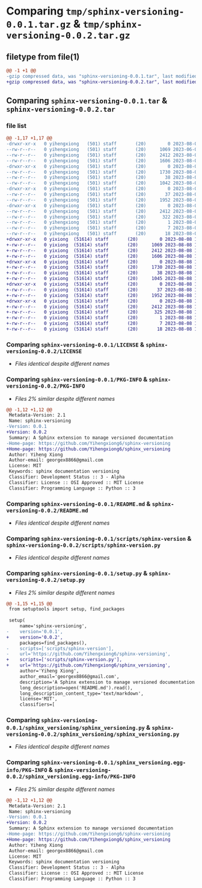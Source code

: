 # Comparing `tmp/sphinx-versioning-0.0.1.tar.gz` & `tmp/sphinx-versioning-0.0.2.tar.gz`

## filetype from file(1)

```diff
@@ -1 +1 @@
-gzip compressed data, was "sphinx-versioning-0.0.1.tar", last modified: Tue Aug  8 18:06:46 2023, max compression
+gzip compressed data, was "sphinx-versioning-0.0.2.tar", last modified: Tue Aug  8 18:51:38 2023, max compression
```

## Comparing `sphinx-versioning-0.0.1.tar` & `sphinx-versioning-0.0.2.tar`

### file list

```diff
@@ -1,17 +1,17 @@
-drwxr-xr-x   0 yihengxiong   (501) staff       (20)        0 2023-08-08 18:06:46.181486 sphinx-versioning-0.0.1/
--rw-r--r--   0 yihengxiong   (501) staff       (20)     1069 2023-06-05 07:14:29.000000 sphinx-versioning-0.0.1/LICENSE
--rw-r--r--   0 yihengxiong   (501) staff       (20)     2412 2023-08-08 18:06:46.181369 sphinx-versioning-0.0.1/PKG-INFO
--rw-r--r--   0 yihengxiong   (501) staff       (20)     1606 2023-08-08 18:06:36.000000 sphinx-versioning-0.0.1/README.md
-drwxr-xr-x   0 yihengxiong   (501) staff       (20)        0 2023-08-08 18:06:46.180139 sphinx-versioning-0.0.1/scripts/
--rw-r--r--   0 yihengxiong   (501) staff       (20)     1730 2023-08-08 18:04:03.000000 sphinx-versioning-0.0.1/scripts/sphinx-version
--rw-r--r--   0 yihengxiong   (501) staff       (20)       38 2023-08-08 18:06:46.181526 sphinx-versioning-0.0.1/setup.cfg
--rw-r--r--   0 yihengxiong   (501) staff       (20)     1042 2023-08-08 18:04:03.000000 sphinx-versioning-0.0.1/setup.py
-drwxr-xr-x   0 yihengxiong   (501) staff       (20)        0 2023-08-08 18:06:46.180475 sphinx-versioning-0.0.1/sphinx_versioning/
--rw-r--r--   0 yihengxiong   (501) staff       (20)       37 2023-08-08 18:04:03.000000 sphinx-versioning-0.0.1/sphinx_versioning/__init__.py
--rw-r--r--   0 yihengxiong   (501) staff       (20)     1952 2023-08-08 18:04:03.000000 sphinx-versioning-0.0.1/sphinx_versioning/sphinx_versioning.py
-drwxr-xr-x   0 yihengxiong   (501) staff       (20)        0 2023-08-08 18:06:46.181168 sphinx-versioning-0.0.1/sphinx_versioning.egg-info/
--rw-r--r--   0 yihengxiong   (501) staff       (20)     2412 2023-08-08 18:06:46.000000 sphinx-versioning-0.0.1/sphinx_versioning.egg-info/PKG-INFO
--rw-r--r--   0 yihengxiong   (501) staff       (20)      322 2023-08-08 18:06:46.000000 sphinx-versioning-0.0.1/sphinx_versioning.egg-info/SOURCES.txt
--rw-r--r--   0 yihengxiong   (501) staff       (20)        1 2023-08-08 18:06:46.000000 sphinx-versioning-0.0.1/sphinx_versioning.egg-info/dependency_links.txt
--rw-r--r--   0 yihengxiong   (501) staff       (20)        7 2023-08-08 18:06:46.000000 sphinx-versioning-0.0.1/sphinx_versioning.egg-info/requires.txt
--rw-r--r--   0 yihengxiong   (501) staff       (20)       18 2023-08-08 18:06:46.000000 sphinx-versioning-0.0.1/sphinx_versioning.egg-info/top_level.txt
+drwxr-xr-x   0 yixiong  (51614) staff       (20)        0 2023-08-08 18:51:38.073203 sphinx-versioning-0.0.2/
+-rw-r--r--   0 yixiong  (51614) staff       (20)     1069 2023-08-08 18:20:32.000000 sphinx-versioning-0.0.2/LICENSE
+-rw-r--r--   0 yixiong  (51614) staff       (20)     2412 2023-08-08 18:51:38.073074 sphinx-versioning-0.0.2/PKG-INFO
+-rw-r--r--   0 yixiong  (51614) staff       (20)     1606 2023-08-08 18:44:57.000000 sphinx-versioning-0.0.2/README.md
+drwxr-xr-x   0 yixiong  (51614) staff       (20)        0 2023-08-08 18:51:38.071353 sphinx-versioning-0.0.2/scripts/
+-rw-r--r--   0 yixiong  (51614) staff       (20)     1730 2023-08-08 18:50:13.000000 sphinx-versioning-0.0.2/scripts/sphinx-version.py
+-rw-r--r--   0 yixiong  (51614) staff       (20)       38 2023-08-08 18:51:38.073247 sphinx-versioning-0.0.2/setup.cfg
+-rw-r--r--   0 yixiong  (51614) staff       (20)     1045 2023-08-08 18:50:46.000000 sphinx-versioning-0.0.2/setup.py
+drwxr-xr-x   0 yixiong  (51614) staff       (20)        0 2023-08-08 18:51:38.071907 sphinx-versioning-0.0.2/sphinx_versioning/
+-rw-r--r--   0 yixiong  (51614) staff       (20)       37 2023-08-08 18:20:32.000000 sphinx-versioning-0.0.2/sphinx_versioning/__init__.py
+-rw-r--r--   0 yixiong  (51614) staff       (20)     1952 2023-08-08 18:20:32.000000 sphinx-versioning-0.0.2/sphinx_versioning/sphinx_versioning.py
+drwxr-xr-x   0 yixiong  (51614) staff       (20)        0 2023-08-08 18:51:38.072859 sphinx-versioning-0.0.2/sphinx_versioning.egg-info/
+-rw-r--r--   0 yixiong  (51614) staff       (20)     2412 2023-08-08 18:51:38.000000 sphinx-versioning-0.0.2/sphinx_versioning.egg-info/PKG-INFO
+-rw-r--r--   0 yixiong  (51614) staff       (20)      325 2023-08-08 18:51:38.000000 sphinx-versioning-0.0.2/sphinx_versioning.egg-info/SOURCES.txt
+-rw-r--r--   0 yixiong  (51614) staff       (20)        1 2023-08-08 18:51:38.000000 sphinx-versioning-0.0.2/sphinx_versioning.egg-info/dependency_links.txt
+-rw-r--r--   0 yixiong  (51614) staff       (20)        7 2023-08-08 18:51:38.000000 sphinx-versioning-0.0.2/sphinx_versioning.egg-info/requires.txt
+-rw-r--r--   0 yixiong  (51614) staff       (20)       18 2023-08-08 18:51:38.000000 sphinx-versioning-0.0.2/sphinx_versioning.egg-info/top_level.txt
```

### Comparing `sphinx-versioning-0.0.1/LICENSE` & `sphinx-versioning-0.0.2/LICENSE`

 * *Files identical despite different names*

### Comparing `sphinx-versioning-0.0.1/PKG-INFO` & `sphinx-versioning-0.0.2/PKG-INFO`

 * *Files 2% similar despite different names*

```diff
@@ -1,12 +1,12 @@
 Metadata-Version: 2.1
 Name: sphinx-versioning
-Version: 0.0.1
+Version: 0.0.2
 Summary: A Sphinx extension to manage versioned documentation
-Home-page: https://github.com/Yihengxiong6/sphinx-versioning
+Home-page: https://github.com/Yihengxiong6/sphinx_versioning
 Author: Yiheng Xiong
 Author-email: georgex8866@gmail.com
 License: MIT
 Keywords: sphinx documentation versioning
 Classifier: Development Status :: 3 - Alpha
 Classifier: License :: OSI Approved :: MIT License
 Classifier: Programming Language :: Python :: 3
```

### Comparing `sphinx-versioning-0.0.1/README.md` & `sphinx-versioning-0.0.2/README.md`

 * *Files identical despite different names*

### Comparing `sphinx-versioning-0.0.1/scripts/sphinx-version` & `sphinx-versioning-0.0.2/scripts/sphinx-version.py`

 * *Files identical despite different names*

### Comparing `sphinx-versioning-0.0.1/setup.py` & `sphinx-versioning-0.0.2/setup.py`

 * *Files 2% similar despite different names*

```diff
@@ -1,15 +1,15 @@
 from setuptools import setup, find_packages
 
 setup(
     name='sphinx-versioning',
-    version='0.0.1',
+    version='0.0.2',
     packages=find_packages(),
-    scripts=['scripts/sphinx-version'],
-    url='https://github.com/Yihengxiong6/sphinx-versioning',
+    scripts=['scripts/sphinx-version.py'],
+    url='https://github.com/Yihengxiong6/sphinx_versioning',
     author='Yiheng Xiong',
     author_email='georgex8866@gmail.com',
     description='A Sphinx extension to manage versioned documentation',
     long_description=open('README.md').read(),
     long_description_content_type='text/markdown',
     license='MIT',
     classifiers=[
```

### Comparing `sphinx-versioning-0.0.1/sphinx_versioning/sphinx_versioning.py` & `sphinx-versioning-0.0.2/sphinx_versioning/sphinx_versioning.py`

 * *Files identical despite different names*

### Comparing `sphinx-versioning-0.0.1/sphinx_versioning.egg-info/PKG-INFO` & `sphinx-versioning-0.0.2/sphinx_versioning.egg-info/PKG-INFO`

 * *Files 2% similar despite different names*

```diff
@@ -1,12 +1,12 @@
 Metadata-Version: 2.1
 Name: sphinx-versioning
-Version: 0.0.1
+Version: 0.0.2
 Summary: A Sphinx extension to manage versioned documentation
-Home-page: https://github.com/Yihengxiong6/sphinx-versioning
+Home-page: https://github.com/Yihengxiong6/sphinx_versioning
 Author: Yiheng Xiong
 Author-email: georgex8866@gmail.com
 License: MIT
 Keywords: sphinx documentation versioning
 Classifier: Development Status :: 3 - Alpha
 Classifier: License :: OSI Approved :: MIT License
 Classifier: Programming Language :: Python :: 3
```

